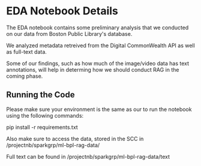 # EDA Notebook Details

The EDA notebook contains some preliminary analysis that we conducted on our data from Boston Public Library's database.

We analyzed metadata retreived from the Digital CommonWealth API as well as full-text data.

Some of our findings, such as how much of the image/video data has text annotations, will help in determing how we should conduct RAG in the coming phase.

## Running the Code
Please make sure your environment is the same as our to run the notebook using the following commands:

pip install -r requirements.txt

Also make sure to access the data, stored in the SCC in /projectnb/sparkgrp/ml-bpl-rag-data/

Full text can be found in /projectnb/sparkgrp/ml-bpl-rag-data/text
